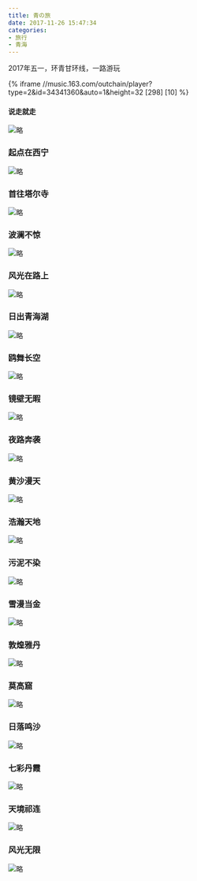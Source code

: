 ```yaml
---
title: 青の旅
date: 2017-11-26 15:47:34
categories:
- 旅行
- 青海
---
```


2017年五一，环青甘环线，一路游玩

<!-- more -->

{% iframe //music.163.com/outchain/player?type=2&id=34341360&auto=1&height=32 [298] [10] %}

#### 说走就走
![略](http://p08hg0gm8.bkt.clouddn.com/blog/image/trip/01?imageMogr2/auto-orient/format/webp/interlace/1/blur/1x0/quality/75|watermark/2/text/5pyo44Gu57yY/font/5b6u6L2v6ZuF6buR/fontsize/240/fill/I0VGRjRGNg==/dissolve/66/gravity/South/dx/10/dy/10|imageslim "青甘环线")

### 起点在西宁
![略](http://p08hg0gm8.bkt.clouddn.com/blog/image/trip/02?imageMogr2/auto-orient/format/webp/interlace/1/blur/1x0/quality/75|watermark/2/text/5pyo44Gu57yY/font/5b6u6L2v6ZuF6buR/fontsize/240/fill/I0VGRjRGNg==/dissolve/66/gravity/South/dx/10/dy/10|imageslim "西宁宾馆")

### 首往塔尔寺
![略](http://p08hg0gm8.bkt.clouddn.com/blog/image/trip/03?imageMogr2/auto-orient/format/webp/interlace/1/blur/1x0/quality/75|watermark/2/text/5pyo44Gu57yY/font/5b6u6L2v6ZuF6buR/fontsize/240/fill/I0VGRjRGNg==/dissolve/66/gravity/South/dx/10/dy/10|imageslim "塔尔寺")

### 波澜不惊
![略](http://p08hg0gm8.bkt.clouddn.com/blog/image/trip/04?imageMogr2/auto-orient/format/webp/interlace/1/blur/1x0/quality/75|watermark/2/text/5pyo44Gu57yY/font/5b6u6L2v6ZuF6buR/fontsize/240/fill/I0VGRjRGNg==/dissolve/66/gravity/South/dx/10/dy/10|imageslim "青海湖")

### 风光在路上
![略](http://p08hg0gm8.bkt.clouddn.com/blog/image/trip/05?imageMogr2/auto-orient/format/webp/interlace/1/blur/1x0/quality/75|watermark/2/text/5pyo44Gu57yY/font/5b6u6L2v6ZuF6buR/fontsize/240/fill/I0VGRjRGNg==/dissolve/66/gravity/South/dx/10/dy/10|imageslim "长途奔袭")

### 日出青海湖
![略](http://p08hg0gm8.bkt.clouddn.com/blog/image/trip/06?imageMogr2/auto-orient/format/webp/interlace/1/blur/1x0/quality/75|watermark/2/text/5pyo44Gu57yY/font/5b6u6L2v6ZuF6buR/fontsize/240/fill/I0VGRjRGNg==/dissolve/66/gravity/South/dx/10/dy/10|imageslim "黑马河")

### 鸥舞长空
![略](http://p08hg0gm8.bkt.clouddn.com/blog/image/trip/07?imageMogr2/auto-orient/format/webp/interlace/1/blur/1x0/quality/75|watermark/2/text/5pyo44Gu57yY/font/5b6u6L2v6ZuF6buR/fontsize/240/fill/I0VGRjRGNg==/dissolve/66/gravity/South/dx/10/dy/10|imageslim "鸟岛")

### 镜壁无暇
![略](http://p08hg0gm8.bkt.clouddn.com/blog/image/trip/08?imageMogr2/auto-orient/format/webp/interlace/1/blur/1x0/quality/75|watermark/2/text/5pyo44Gu57yY/font/5b6u6L2v6ZuF6buR/fontsize/240/fill/I0VGRjRGNg==/dissolve/66/gravity/South/dx/10/dy/10|imageslim "茶卡盐湖")

### 夜路奔袭
![略](http://p08hg0gm8.bkt.clouddn.com/blog/image/trip/09?imageMogr2/auto-orient/format/webp/interlace/1/blur/1x0/quality/75|watermark/2/text/5pyo44Gu57yY/font/5b6u6L2v6ZuF6buR/fontsize/240/fill/I0VGRjRGNg==/dissolve/66/gravity/South/dx/10/dy/10|imageslim "德令哈")

### 黄沙漫天
![略](http://p08hg0gm8.bkt.clouddn.com/blog/image/trip/10?imageMogr2/auto-orient/format/webp/interlace/1/blur/1x0/quality/75|watermark/2/text/5pyo44Gu57yY/font/5b6u6L2v6ZuF6buR/fontsize/240/fill/I0VGRjRGNg==/dissolve/66/gravity/South/dx/10/dy/10|imageslim "戈壁滩")

### 浩瀚天地
![略](http://p08hg0gm8.bkt.clouddn.com/blog/image/trip/11?imageMogr2/auto-orient/format/webp/interlace/1/blur/1x0/quality/75|watermark/2/text/5pyo44Gu57yY/font/5b6u6L2v6ZuF6buR/fontsize/240/fill/I0VGRjRGNg==/dissolve/66/gravity/South/dx/10/dy/10|imageslim "冷湖雅丹")

### 污泥不染
![略](http://p08hg0gm8.bkt.clouddn.com/blog/image/trip/12?imageMogr2/auto-orient/format/webp/interlace/1/blur/1x0/quality/75|watermark/2/text/5pyo44Gu57yY/font/5b6u6L2v6ZuF6buR/fontsize/240/fill/I0VGRjRGNg==/dissolve/66/gravity/South/dx/10/dy/10|imageslim "水上雅丹")

### 雪漫当金
![略](http://p08hg0gm8.bkt.clouddn.com/blog/image/trip/13?imageMogr2/auto-orient/format/webp/interlace/1/blur/1x0/quality/75|watermark/2/text/5pyo44Gu57yY/font/5b6u6L2v6ZuF6buR/fontsize/240/fill/I0VGRjRGNg==/dissolve/66/gravity/South/dx/10/dy/10|imageslim "当金山")

### 敦煌雅丹
![略](http://p08hg0gm8.bkt.clouddn.com/blog/image/trip/14?imageMogr2/auto-orient/format/webp/interlace/1/blur/1x0/quality/75|watermark/2/text/5pyo44Gu57yY/font/5b6u6L2v6ZuF6buR/fontsize/240/fill/I0VGRjRGNg==/dissolve/66/gravity/South/dx/10/dy/10|imageslim "敦煌雅丹")

### 莫高窟
![略](http://p08hg0gm8.bkt.clouddn.com/blog/image/trip/15?imageMogr2/auto-orient/format/webp/interlace/1/blur/1x0/quality/75|watermark/2/text/5pyo44Gu57yY/font/5b6u6L2v6ZuF6buR/fontsize/240/fill/I0VGRjRGNg==/dissolve/66/gravity/South/dx/10/dy/10|imageslim "莫高窟")

### 日落鸣沙
![略](http://p08hg0gm8.bkt.clouddn.com/blog/image/trip/16?imageMogr2/auto-orient/format/webp/interlace/1/blur/1x0/quality/75|watermark/2/text/5pyo44Gu57yY/font/5b6u6L2v6ZuF6buR/fontsize/240/fill/I0VGRjRGNg==/dissolve/66/gravity/South/dx/10/dy/10|imageslim "鸣沙山")

### 七彩丹霞
![略](http://p08hg0gm8.bkt.clouddn.com/blog/image/trip/17?imageMogr2/auto-orient/format/webp/interlace/1/blur/1x0/quality/75|watermark/2/text/5pyo44Gu57yY/font/5b6u6L2v6ZuF6buR/fontsize/240/fill/I0VGRjRGNg==/dissolve/66/gravity/South/dx/10/dy/10|imageslim "七彩丹霞")

### 天境祁连
![略](http://p08hg0gm8.bkt.clouddn.com/blog/image/trip/18?imageMogr2/auto-orient/format/webp/interlace/1/blur/1x0/quality/75|watermark/2/text/5pyo44Gu57yY/font/5b6u6L2v6ZuF6buR/fontsize/240/fill/I0VGRjRGNg==/dissolve/66/gravity/South/dx/10/dy/10|imageslim "天境祁连")

### 风光无限
![略](http://p08hg0gm8.bkt.clouddn.com/blog/image/trip/19?imageMogr2/auto-orient/format/webp/interlace/1/blur/1x0/quality/75|watermark/2/text/5pyo44Gu57yY/font/5b6u6L2v6ZuF6buR/fontsize/240/fill/I0VGRjRGNg==/dissolve/66/gravity/South/dx/10/dy/10|imageslim "风光无限")
